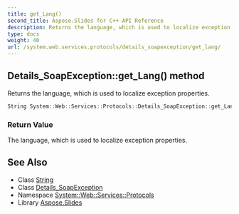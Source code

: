 ```yaml
---
title: get_Lang()
second_title: Aspose.Slides for C++ API Reference
description: Returns the language, which is used to localize exception properties.
type: docs
weight: 40
url: /system.web.services.protocols/details_soapexception/get_lang/
---
```

## Details_SoapException::get_Lang() method


Returns the language, which is used to localize exception properties.

```cpp
String System::Web::Services::Protocols::Details_SoapException::get_Lang()
```


### Return Value

The language, which is used to localize exception properties.

## See Also

* Class [String](../../../system/string/)
* Class [Details_SoapException](../)
* Namespace [System::Web::Services::Protocols](../../)
* Library [Aspose.Slides](../../../)